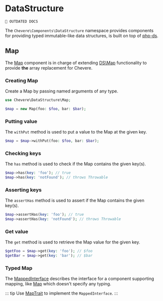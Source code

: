 # DataStructure

`🚧 OUTDATED DOCS`

The `Chevere\Components\DataStructure` namespace provides components for providing typed immutable-like data structures, is built on top of [php-ds](https://github.com/php-ds/ext-ds).

## Map

The [Map](../reference/Chevere/Components/DataStructure/Map.md) component is in charge of extending [DS\Map](https://www.php.net/ds-map) functionality to provide **the** array replacement for Chevere.

### Creating Map

Create a Map by passing named arguments of any type.

```php
use Chevere\DataStructure\Map;

$map = new Map(foo: $foo, bar: $bar);
```

### Putting value

The `withPut` method is used to put a value to the Map at the given key.

```php
$map = $map->withPut(foo: $foo, bar: $bar);
```

### Checking keys

The `has` method is used to check if the Map contains the given key(s).

```php
$map->has(key: 'foo'); // true
$map->has(key: 'notFound'); // throws Throwable
```

### Asserting keys

The `assertHas` method is used to assert if the Map contains the given key(s).

```php
$map->assertHas(key: 'foo'); // true
$map->assertHas(key: 'notFound'); // throws Throwable
```

### Get value

The `get` method is used to retrieve the Map value for the given key.

```php
$getFoo = $map->get(key: 'foo'); // $foo
$getBar = $map->get(key: 'bar'); // $bar
```

### Typed Map

The [MappedInterface](../reference/Chevere/Interfaces/DataStructure/MappedInterface.md) describes the interface for a component supporting mapping, like [Map](#map) which doesn't specify any typing.

::: tip
Use [MapTrait](../reference/Chevere/Components/DataStructure/Traits/MapTrait.md) to implement the `MappedInterface`.
:::
